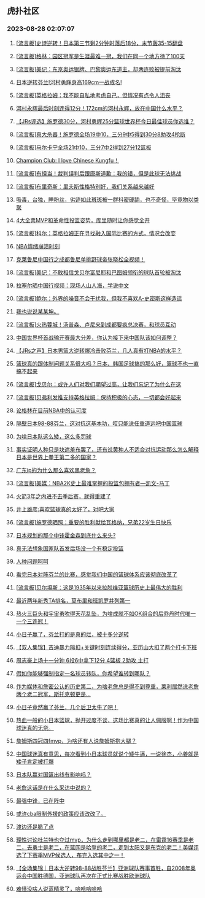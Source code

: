 ## 虎扑社区 
### 2023-08-28 02:07:07

1. [[流言板]史诗逆转！日本第三节剩2分钟时落后18分，末节轰35-15翻盘](https://bbs.hupu.com/61858854.html)

2. [[流言板]格林：园区冠军是生涯最难一冠，我们在同一个地方待了100天](https://bbs.hupu.com/61858901.html)

3. [[流言板]美记：东京奥运银牌、巴黎奥运东道主，却两连败被提前淘汰](https://bbs.hupu.com/61860841.html)

4. [日本逆转芬兰!河村勇辉身高169cm一战成名!](https://bbs.hupu.com/61859382.html)

5. [[流言板]英格拉姆：我不能自私地考虑自己，但情况有点令人沮丧](https://bbs.hupu.com/61860245.html)

6. [河村永辉最后时刻连得12分！172cm的河村永辉，放在中国什么水平？](https://bbs.hupu.com/61859875.html)

7. [【JRs评选】施罗德30分，河村勇辉25分篮球世界杯今日最佳球员你选谁？](https://bbs.hupu.com/61860754.html)

8. [[流言板]真大杀器！施罗德全场19中10，三分9中5得到30分8助攻4抢断](https://bbs.hupu.com/61854734.html)

9. [[流言板]马尔卡宁全场21中10，三分7中2得到27分12篮板](https://bbs.hupu.com/61858811.html)

10. [Champion Club: I love Chinese Kungfu！](https://bbs.hupu.com/61861332.html)

11. [[流言板]有担当！裁判误判后跟唐斯道歉：我的错，但是此球无法挑战](https://bbs.hupu.com/61854167.html)

12. [[流言板]布里奇斯：里夫斯性格特别好，我们关系越来越好](https://bbs.hupu.com/61856311.html)

13. [吸毒，台独，睡粉丝，劣迹如此斑斑被一群科密硬舔，也不奇怪，毕竟物以类聚](https://bbs.hupu.com/61858333.html)

14. [4大全票MVP和革命性投篮姿势，库里随时让你感觉全开](https://bbs.hupu.com/61859414.html)

15. [[流言板]科尔：英格拉姆正在寻找融入国际比赛的方式，情况会改变](https://bbs.hupu.com/61860432.html)

16. [NBA情绪崩溃时刻](https://bbs.hupu.com/61851943.html)

17. [克莱鲁尼中国行之成都鲁尼单挑野球帝张晓松全视频！](https://bbs.hupu.com/61859738.html)

18. [[流言板]美记：不敢相信戈贝尔富尼耶和巴图姆领衔的球队首轮被淘汰](https://bbs.hupu.com/61861724.html)

19. [拉塞尔晒中国行视频：现场人山人海，学说中文](https://bbs.hupu.com/61853153.html)

20. [[流言板]鲍尔：外界的噪音不会干扰我，但我不喜欢A-史密斯这样造谣](https://bbs.hupu.com/61861571.html)

21. [我也说说某某坤。](https://bbs.hupu.com/61858969.html)

22. [[流言板]火热蓉城！汤普森、卢尼来到成都要疯总决赛，和球员互动](https://bbs.hupu.com/61858335.html)

23. [中国世界杯首战输开赛最大分差，你认为接下来中国队该如何调整？](https://bbs.hupu.com/61849774.html)

24. [【JRs之声】日本男篮大逆转爆冷击败芬兰，几人真有打NBA的水平？](https://bbs.hupu.com/61860494.html)

25. [篮球真的跟体制问题关系很大吗？日本、韩国足球搞的那么好，篮球不也一直搞不起来](https://bbs.hupu.com/61850280.html)

26. [[流言板]戈贝尔：或许人们对我们期望过高，让我们忘记了为什么在这](https://bbs.hupu.com/61861839.html)

27. [[流言板]贝弗利发推支持英格拉姆：保持积极的心态，一切都会好起来](https://bbs.hupu.com/61861298.html)

28. [论格林在目前NBA中的认可度](https://bbs.hupu.com/61859505.html)

29. [隔壁日本98-88芬兰，这对抗这基本功，哎只能说任重道远吧中国篮球](https://bbs.hupu.com/61858532.html)

30. [为啥日本队这么矮，这么多罚球](https://bbs.hupu.com/61859362.html)

31. [事实证明人种只是块遮羞布罢了，还有说黄种人不适合对抗运动那么怎么解释日本是世界上拳王第二多的国家？](https://bbs.hupu.com/61859811.html)

32. [广东ip的为什么那么喜欢黑老詹？](https://bbs.hupu.com/61861732.html)

33. [[流言板]美媒：NBA2K史上最难掌握的投篮包拥有者—凯文-马丁](https://bbs.hupu.com/61861908.html)

34. [火箭3年之内进不去季后赛，就得重建了](https://bbs.hupu.com/61855622.html)

35. [井上雄彦:喜欢篮球真的太好了，对吧大家](https://bbs.hupu.com/61860783.html)

36. [[流言板]施罗德晒照：重要的胜利献给瓦格纳，兄弟22岁生日快乐](https://bbs.hupu.com/61861925.html)

37. [日本规划的那个中锋霍金森到底什么来头?](https://bbs.hupu.com/61858751.html)

38. [真无法想象国家队首发后场没一个有稳定投篮](https://bbs.hupu.com/61861723.html)

39. [人种问题呵呵](https://bbs.hupu.com/61858409.html)

40. [看完日本对阵芬兰的比赛，感觉我们中国的篮球体系应该彻底改革了](https://bbs.hupu.com/61859313.html)

41. [[流言板]贝尔坦斯：这是1935年以来拉脱维亚篮球历史上最伟大的胜利](https://bbs.hupu.com/61862122.html)

42. [最近两年新秀TA排名，莫布里和班凯罗并列第一](https://bbs.hupu.com/61861656.html)

43. [热火三巨头和宇宙勇吹得天花乱坠，为啥成就不如OK组合的后乔丹时代唯一一个三连冠！](https://bbs.hupu.com/61859476.html)

44. [小日子赢了，芬兰打的是真的烂，被十多分逆转](https://bbs.hupu.com/61858890.html)

45. [【双人集锦】吉迪暴力隔扣+关键时刻连续得分，亚历山大扣了两个打卡下班](https://bbs.hupu.com/61859689.html)

46. [周志豪上场十一分钟  6投6中拿下12分 4篮板 2助攻 主打](https://bbs.hupu.com/61855846.html)

47. [假如你能够强制指定一名球员转队，你希望谁转到哪队？](https://bbs.hupu.com/61861738.html)

48. [作为媒体和詹密公认的历史第二，为啥老詹总是得不到尊重，莱利居然说老詹两个老二冠军，斯托克顿更是…](https://bbs.hupu.com/61860557.html)

49. [小日子竟然赢了芬兰，几个后卫太牛了吧！](https://bbs.hupu.com/61858700.html)

50. [热血一般的小日本篮球，抛开过度不谈，这场比赛真的让人佩服啊！作为中国球迷真的无奈。](https://bbs.hupu.com/61861558.html)

51. [詹姆斯四冠四fmvp，为啥还有人说詹姆斯抱大腿？](https://bbs.hupu.com/61860463.html)

52. [中国球迷真有意思，每次看到小日本球员就说个矮牛逼，一说徐杰，小姜就是矮子肯定被打爆](https://bbs.hupu.com/61858983.html)

53. [日本队赢对国篮出线有影响吗？](https://bbs.hupu.com/61858512.html)

54. [老詹这话是在什么采访中说的？](https://bbs.hupu.com/61860869.html)

55. [最强中锋，已在阵中](https://bbs.hupu.com/61860445.html)

56. [或许cba限制外援的政策应该改改了。](https://bbs.hupu.com/61860397.html)

57. [渡边还是脆了点](https://bbs.hupu.com/61858717.html)

58. [理性讨论杜兰特也夺过mvp，为什么走到哪里都是老二，在雷霆16赛季是老二，去勇士是老二，在篮网是哈登的老二，走到太阳又是布克的老二！美媒评选了下赛季MVP候选人，布克入选其中之一！](https://bbs.hupu.com/61860500.html)

59. [【全场集锦｜日本大逆转98-88战胜芬兰】亚洲球队赛事首胜，自2008年奥运会中国胜德国，亚洲球队再次在正式比赛战胜欧洲球队](https://bbs.hupu.com/61860663.html)

60. [难怪没啥人说蓝精灵了，哈哈哈哈哈](https://bbs.hupu.com/61860261.html)

